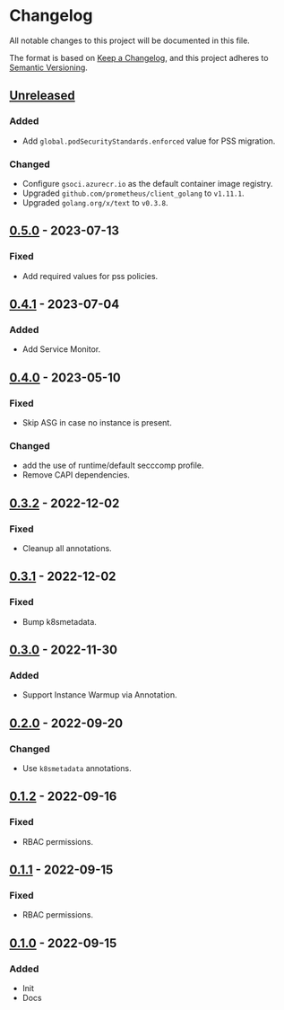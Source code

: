 # Changelog

All notable changes to this project will be documented in this file.

The format is based on [Keep a Changelog](https://keepachangelog.com/en/1.0.0/),
and this project adheres to [Semantic Versioning](https://semver.org/spec/v2.0.0.html).

## [Unreleased]

### Added
- Add `global.podSecurityStandards.enforced` value for PSS migration.
### Changed

- Configure `gsoci.azurecr.io` as the default container image registry.
- Upgraded `github.com/prometheus/client_golang` to `v1.11.1`.
- Upgraded `golang.org/x/text` to `v0.3.8`.

## [0.5.0] - 2023-07-13

### Fixed

- Add required values for pss policies.

## [0.4.1] - 2023-07-04

### Added

- Add Service Monitor.

## [0.4.0] - 2023-05-10

### Fixed

- Skip ASG in case no instance is present.

### Changed

- add the use of runtime/default secccomp profile.
- Remove CAPI dependencies.

## [0.3.2] - 2022-12-02

### Fixed 

- Cleanup all annotations.

## [0.3.1] - 2022-12-02

### Fixed

- Bump k8smetadata.

## [0.3.0] - 2022-11-30

### Added

- Support Instance Warmup via Annotation.

## [0.2.0] - 2022-09-20

### Changed

- Use `k8smetadata` annotations.

## [0.1.2] - 2022-09-16

### Fixed

- RBAC permissions.

## [0.1.1] - 2022-09-15

### Fixed

- RBAC permissions.

## [0.1.0] - 2022-09-15

### Added

- Init
- Docs

[Unreleased]: https://github.com/giantswarm/aws-rolling-node-operator/compare/v0.5.0...HEAD
[0.5.0]: https://github.com/giantswarm/aws-rolling-node-operator/compare/v0.4.1...v0.5.0
[0.4.1]: https://github.com/giantswarm/aws-rolling-node-operator/compare/v0.4.0...v0.4.1
[0.4.0]: https://github.com/giantswarm/aws-rolling-node-operator/compare/v0.3.2...v0.4.0
[0.3.2]: https://github.com/giantswarm/aws-rolling-node-operator/compare/v0.3.1...v0.3.2
[0.3.1]: https://github.com/giantswarm/aws-rolling-node-operator/compare/v0.3.0...v0.3.1
[0.3.0]: https://github.com/giantswarm/aws-rolling-node-operator/compare/v0.2.0...v0.3.0
[0.2.0]: https://github.com/giantswarm/aws-rolling-node-operator/compare/v0.1.2...v0.2.0
[0.1.2]: https://github.com/giantswarm/aws-rolling-node-operator/compare/v0.1.1...v0.1.2
[0.1.1]: https://github.com/giantswarm/aws-rolling-node-operator/compare/v0.1.0...v0.1.1
[0.1.0]: https://github.com/giantswarm/aws-rolling-node-operator/releases/tag/v0.1.0
